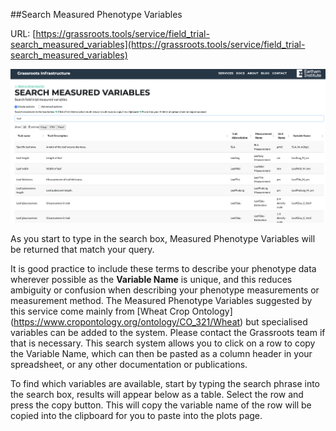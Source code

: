 ##Search Measured Phenotype Variables

URL: [https://grassroots.tools/service/field_trial-search_measured_variables](https://grassroots.tools/service/field_trial-search_measured_variables)

![Search Measured Phenotype Variables](images/Image_5.png)

As you start to type in the search box, Measured Phenotype Variables
will be returned that match your query.

It is good practice to include these terms to describe your phenotype data wherever possible as the **Variable Name** is unique, and this reduces ambiguity or confusion when describing your phenotype measurements or measurement method. The Measured Phenotype Variables suggested by this service come mainly from [Wheat Crop Ontology]
(https://www.cropontology.org/ontology/CO_321/Wheat) but specialised variables can be added to the system. Please contact the Grassroots team if that is necessary.
This search system allows you to click on a row to copy the Variable Name, which can then be pasted as a column header in your spreadsheet, or any other documentation or publications.

To find which variables are available, start by typing the search phrase into the search box, results will appear below as a table. Select the row and press the copy button. This will copy the variable name of the row will be copied into the clipboard for you to paste into the plots page. 
